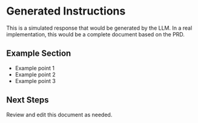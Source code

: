 # Generated Instructions

This is a simulated response that would be generated by the LLM.
In a real implementation, this would be a complete document based on the PRD.

## Example Section

- Example point 1
- Example point 2
- Example point 3

## Next Steps

Review and edit this document as needed.